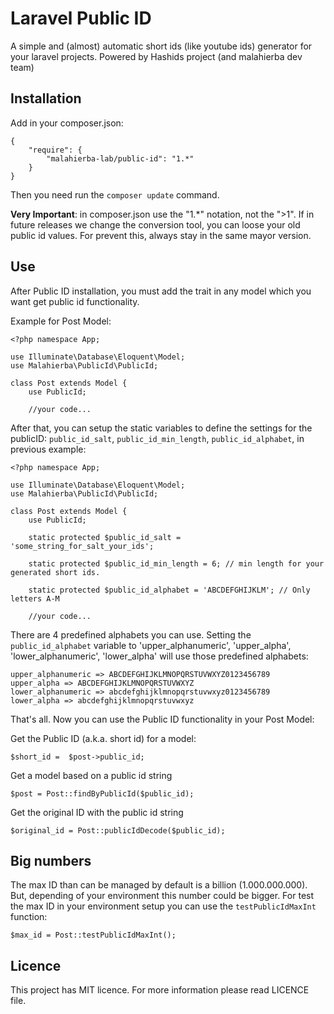 # Laravel Public ID

A simple and (almost) automatic short ids (like youtube ids) generator for your laravel projects. Powered by Hashids project (and malahierba dev team)

## Installation

Add in your composer.json:

    {
        "require": {
            "malahierba-lab/public-id": "1.*"
        }
    }

Then you need run the `composer update` command.

**Very Important**: in composer.json use the "1.*" notation, not the ">1". If in future releases we change the conversion tool, you can loose your old public id values. For prevent this, always stay in the same mayor version.

## Use

After Public ID installation, you must add the trait in any model which you want get public id functionality.

Example for Post Model:

    <?php namespace App;

    use Illuminate\Database\Eloquent\Model;
    use Malahierba\PublicId\PublicId;
    
    class Post extends Model {
    	use PublicId;
    	
    	//your code...

After that, you can setup the static variables to define the settings for the publicID: `public_id_salt`, `public_id_min_length`, `public_id_alphabet`, in previous example:

    <?php namespace App;

    use Illuminate\Database\Eloquent\Model;
    use Malahierba\PublicId\PublicId;
    
    class Post extends Model {
    	use PublicId;
    	
    	static protected $public_id_salt = 'some_string_for_salt_your_ids';

        static protected $public_id_min_length = 6; // min length for your generated short ids.
        
        static protected $public_id_alphabet = 'ABCDEFGHIJKLM'; // Only letters A-M
    	
    	//your code...

There are 4 predefined alphabets you can use.  Setting the `public_id_alphabet` variable to 'upper_alphanumeric', 'upper_alpha', 'lower_alphanumeric', 'lower_alpha' will use those predefined alphabets:

    upper_alphanumeric => ABCDEFGHIJKLMNOPQRSTUVWXYZ0123456789
    upper_alpha => ABCDEFGHIJKLMNOPQRSTUVWXYZ
    lower_alphanumeric => abcdefghijklmnopqrstuvwxyz0123456789
    lower_alpha => abcdefghijklmnopqrstuvwxyz

That's all. Now you can use the Public ID functionality in your Post Model:

Get the Public ID (a.k.a. short id) for a model:

    $short_id =  $post->public_id;

Get a model based on a public id string

    $post = Post::findByPublicId($public_id);
    
Get the original ID with the public id string

    $original_id = Post::publicIdDecode($public_id);

## Big numbers

The max ID than can be managed by default is a billion (1.000.000.000). But, depending of your environment this number could be bigger. For test the max ID in your environment setup you can use the `testPublicIdMaxInt` function:

    $max_id = Post::testPublicIdMaxInt();
    
## Licence

This project has MIT licence. For more information please read LICENCE file.
